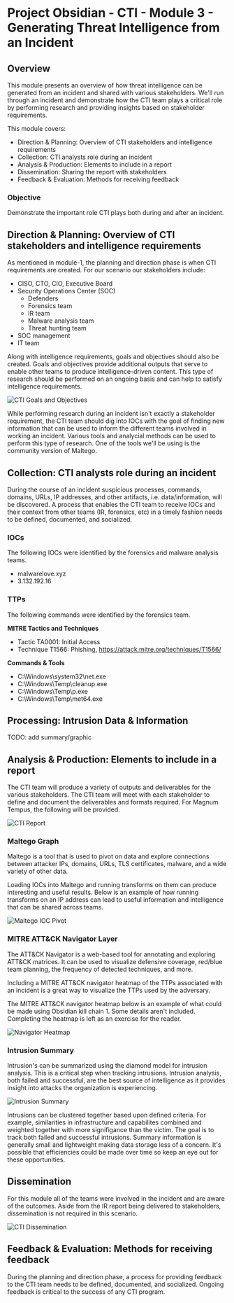 # Project Obsidian - CTI - Module 3 - Generating Threat Intelligence from an Incident

## Overview

This module presents an overview of how threat intelligence can be generated from an incident and shared with various stakeholders. We'll run through an incident and demonstrate how the CTI team plays a critical role by performing research and providing insights based on stakeholder requirements.

This module covers: 

- Direction & Planning: Overview of CTI stakeholders and intelligence requirements
- Collection: CTI analysts role during an incident
- Analysis & Production: Elements to include in a report
- Dissemination: Sharing the report with stakeholders
- Feedback & Evaluation: Methods for receiving feedback


### Objective

Demonstrate the important role CTI plays both during and after an incident.


## Direction & Planning: Overview of CTI stakeholders and intelligence requirements

As mentioned in module-1, the planning and direction phase is when CTI requirements are created. For our scenario our stakeholders include:

- CISO, CTO, CIO, Executive Board
- Security Operations Center (SOC)
    - Defenders
    - Forensics team
    - IR team
    - Malware analysis team
    - Threat hunting team
- SOC management
- IT team

Along with intelligence requirements, goals and objectives should also be created. Goals and objectives provide additional outputs that serve to enable other teams to produce intelligence-driven content. This type of research should be performed on an ongoing basis and can help to satisfy intelligence requirements.

![CTI Goals and Objectives](cti-goals-objectives.png)

While performing research during an incident isn't exactly a stakeholder requirement, the CTI team should dig into IOCs with the goal of finding new information that can be used to inform the different teams involved in working an incident. Various tools and analycial methods can be used to perform this type of research. One of the tools we'll be using is the community version of Maltego.


## Collection: CTI analysts role during an incident

During the course of an incident suspicious processes, commands, domains, URLs, IP addresses, and other artifacts, i.e. data/information, will be discovered. A process that enables the CTI team to receive IOCs and their context from other teams (IR, forensics, etc) in a timely fashion needs to be defined, documented, and socialized. 

### IOCs

The following IOCs were identified by the forensics and malware analysis teams.

- malwarelove.xyz
- 3.132.192.16

### TTPs

The following commands were identified by the forensics team.

**MITRE Tactics and Techniques**

- Tactic TA0001: Initial Access
- Technique T1566: Phishing, https://attack.mitre.org/techniques/T1566/

**Commands & Tools**

- C:\Windows\system32\net.exe 
- C:\Windows\Temp\cleanup.exe 
- C:\Windows\Temp\p.exe
- C:\Windows\Temp\met64.exe

## Processing: Intrusion Data & Information

TODO: add summary/graphic


## Analysis & Production: Elements to include in a report

The CTI team will produce a variety of outputs and deliverables for the various stakeholders. The CTI team will meet with each stakeholder to define and document the deliverables and formats required. For Magnum Tempus, the following will be provided.

![CTI Report](cti-report.png)


### Maltego Graph

Maltego is a tool that is used to pivot on data and explore connections between attacker IPs, domains, URLs, TLS certificates, malware, and a wide variety of other data.

Loading IOCs into Maltego and running transforms on them can produce interesting and useful results. Below is an example of how running transforms on an IP address can lead to useful information and intelligence that can be shared across teams.

![Maltego IOC Pivot](maltego-ioc-pivot.png)


### MITRE ATT&CK Navigator Layer

The ATT&CK Navigator is a web-based tool for annotating and exploring ATT&CK matrices. It can be used to visualize defensive coverage, red/blue team planning, the frequency of detected techniques, and more.

Including a MITRE ATT&CK navigator heatmap of the TTPs associated with an incident is a great way to visualize the TTPs used by the adversary.

The MITRE ATT&CK navigator heatmap below is an example of what could be made using Obsidian kill chain 1. Some details aren't included. Completing the heatmap is left as an exercise for the reader.

![Navigator Heatmap](heatmap-kc1.png)


### Intrusion Summary

Intrusion's can be summarized using the diamond model for intrusion analysis. This is a critical step when tracking intrusions. Intrusion analysis, both failed and successful, are the best source of intelligence as it provides insight into attacks the organization is experiencing.

![Intrusion Summary](img-intrusion-kc1.png)

Intrusions can be clustered together based upon defined criteria. For example, similarities in infrastructure and capabilites combined and weighted together with more signifigance than the victim. The goal is to track both failed and successful intrusions. Summary information is generally small and lightweight making data storage less of a concern. It's possible that efficiencies could be made over time so keep an eye out for these opportunities.


## Dissemination

For this module all of the teams were involved in the incident and are aware of the outcomes. Aside from the IR report being delivered to stakeholders, dissemination is not required in this scenario.

![CTI Dissemination](cti-dissemination.png)


## Feedback & Evaluation: Methods for receiving feedback

During the planning and direction phase, a process for providing feedback to the CTI team needs to be defined, 
documented, and socialized. Ongoing feedback is critical to the success of any CTI program.

